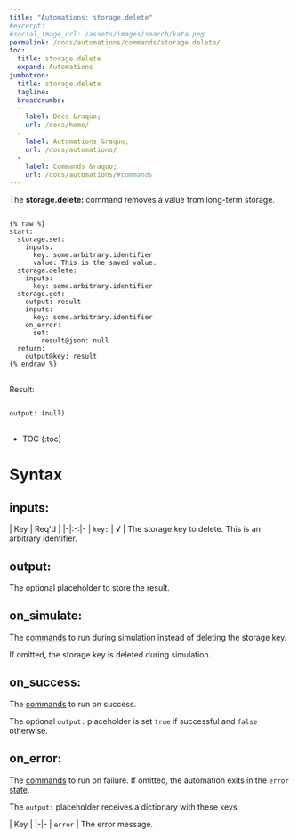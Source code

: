 ```yaml
---
title: "Automations: storage.delete"
#excerpt: 
#social_image_url: /assets/images/search/kata.png
permalink: /docs/automations/commands/storage.delete/
toc:
  title: storage.delete
  expand: Automations
jumbotron:
  title: storage.delete
  tagline: 
  breadcrumbs:
  -
    label: Docs &raquo;
    url: /docs/home/
  -
    label: Automations &raquo;
    url: /docs/automations/
  -
    label: Commands &raquo;
    url: /docs/automations/#commands
---
```


The **storage.delete:** command removes a value from long-term storage.

<pre>
<code class="language-cerb">
{% raw %}
start:
  storage.set:
    inputs:
      key: some.arbitrary.identifier
      value: This is the saved value.
  storage.delete:
    inputs:
      key: some.arbitrary.identifier
  storage.get:
    output: result
    inputs:
      key: some.arbitrary.identifier
    on_error:
      set:
        result@json: null
  return:
    output@key: result
{% endraw %}
</code>
</pre>

Result:

<pre>
<code class="language-cerb">
output: (null)
</code>
</pre>

* TOC
{:toc}

# Syntax

## inputs:

| Key | Req'd | 
|-|:-:|-
| `key:` | √ | The storage key to delete. This is an arbitrary identifier.

## output:

The optional placeholder to store the result.

## on_simulate:

The [commands](/docs/automations/#commands) to run during simulation instead of deleting the storage key.

If omitted, the storage key is deleted during simulation.

## on_success:

The [commands](/docs/automations/#commands) to run on success.

The optional `output:` placeholder is set `true` if successful and `false` otherwise.

## on_error:

The [commands](/docs/automations/#commands) to run on failure. If omitted, the automation exits in the `error` [state](/docs/automations/#exit-states).

The `output:` placeholder receives a dictionary with these keys:

| Key |
|-|-
| `error` | The error message.